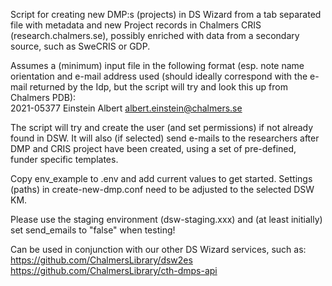 Script for creating new DMP:s (projects) in DS Wizard from a tab separated file with metadata and new Project records in Chalmers CRIS (research.chalmers.se), possibly enriched with data from a secondary source, such as SweCRIS or GDP.

Assumes a (minimum) input file in the following format (esp. note name orientation and e-mail address used (should ideally correspond with the e-mail returned by the Idp, but the script will try and look this up from Chalmers PDB):        
2021-05377	Einstein Albert   albert.einstein@chalmers.se     

The script will try and create the user (and set permissions) if not already found in DSW. It will also (if selected) send e-mails to the researchers after DMP and CRIS project have been created, using a set of pre-defined, funder specific templates.    

Copy env_example to .env and add current values to get started. Settings (paths) in create-new-dmp.conf need to be adjusted to the selected DSW KM.    

Please use the staging environment (dsw-staging.xxx) and (at least initially) set send_emails to "false" when testing!     

Can be used in conjunction with our other DS Wizard services, such as:   
https://github.com/ChalmersLibrary/dsw2es        
https://github.com/ChalmersLibrary/cth-dmps-api   

